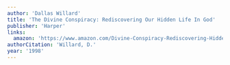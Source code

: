 ```yaml
---
author: 'Dallas Willard'
title: 'The Divine Conspiracy: Rediscovering Our Hidden Life In God'
publisher: 'Harper'
links:
  amazon: 'https://www.amazon.com/Divine-Conspiracy-Rediscovering-Hidden-Life/dp/0060693339'
authorCitation: 'Willard, D.'
year: '1998'
---
```

